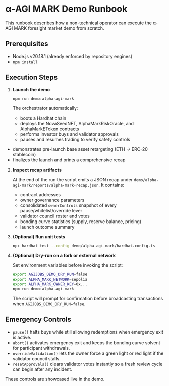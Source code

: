 # α-AGI MARK Demo Runbook

This runbook describes how a non-technical operator can execute the α-AGI MARK foresight market demo from scratch.

## Prerequisites

- Node.js v20.18.1 (already enforced by repository engines)
- `npm install`

## Execution Steps

1. **Launch the demo**

   ```bash
   npm run demo:alpha-agi-mark
   ```

   The orchestrator automatically:

   - boots a Hardhat chain
   - deploys the NovaSeedNFT, AlphaMarkRiskOracle, and AlphaMarkEToken contracts
   - performs investor buys and validator approvals
   - pauses and resumes trading to verify safety controls
  - demonstrates pre-launch base asset retargeting (ETH -> ERC-20 stablecoin)
  - finalizes the launch and prints a comprehensive recap

2. **Inspect recap artifacts**

   At the end of the run the script emits a JSON recap under `demo/alpha-agi-mark/reports/alpha-mark-recap.json`. It contains:

   - contract addresses
   - owner governance parameters
   - consolidated `ownerControls` snapshot of every pause/whitelist/override lever
   - validator council roster and votes
   - bonding curve statistics (supply, reserve balance, pricing)
   - launch outcome summary

3. **(Optional) Run unit tests**

   ```bash
   npx hardhat test --config demo/alpha-agi-mark/hardhat.config.ts
   ```

4. **(Optional) Dry-run on a fork or external network**

   Set environment variables before invoking the script:

   ```bash
   export AGIJOBS_DEMO_DRY_RUN=false
   export ALPHA_MARK_NETWORK=sepolia
   export ALPHA_MARK_OWNER_KEY=0x...
   npm run demo:alpha-agi-mark
   ```

   The script will prompt for confirmation before broadcasting transactions when `AGIJOBS_DEMO_DRY_RUN=false`.

## Emergency Controls

- `pause()` halts buys while still allowing redemptions when emergency exit is active.
- `abort()` activates emergency exit and keeps the bonding curve solvent for participant withdrawals.
- `overrideValidation()` lets the owner force a green light or red light if the validator council stalls.
- `resetApprovals()` clears validator votes instantly so a fresh review cycle can begin after any incident.

These controls are showcased live in the demo.
